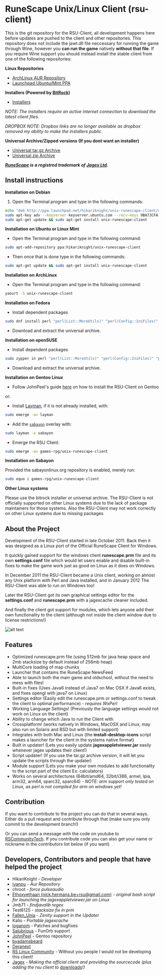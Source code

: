 RuneScape Unix/Linux Client (rsu-client)
==========

This is the git repository for the RSU-Client, all development happens
here before updates are pushed to the client and other repositories.
This repository does not include the jawt.dll file neccessary for running
the game through Wine, however you __can run the game__ natively __without that file__.
If you require Wine support you should instead install the stable client
from one of the following repositories:

__Linux Repositories__
* [ArchLinux AUR Repository](https://aur.archlinux.org/packages/unix-runescape-client/ "ArchLinux AUR Repository")
* [Launchpad Ubuntu/Mint PPA](https://launchpad.net/~hikariknight/+archive/unix-runescape-client/ "Launchpad PPA")

__Installers (Powered by [BitRock](http://bitrock.com/))__
* [Installers](https://github.com/HikariKnight/rsu-client/releases/latest)

*NOTE: The installers require an active internet connection to download the latest client files.*

*DROPBOX NOTE: Dropbox links are no longer available as dropbox removed my ability to make the installers public.*

__Universal Archive/Zipped versions (If you dont want an installer)__
* [Universal tar.gz Archive](https://github.com/HikariKnight/rsu-client/archive/master.tar.gz "Universal tar.gz Archive")
* [Universal zip Archive](https://github.com/HikariKnight/rsu-client/archive/master.zip "Universal zip Archive")

*__[RuneScape](http://runescape.com) is a registred trademark of [Jagex Ltd](http://jagex.com).__*

Install instructions
----------
__Installation on Debian__

1. Open the Terminal program and type in the following commands:
```bash
echo "deb http://ppa.launchpad.net/hikariknight/unix-runescape-client/ubuntu trusty main" | sudo tee -a /etc/apt/sources.list
sudo apt-key adv --keyserver keyserver.ubuntu.com --recv-keys 9BA73CFA
sudo apt-get update && sudo apt-get install unix-runescape-client
```

__Installation on Ubuntu or Linux Mint__

* Open the Terminal program and type in the following command:
```bash
sudo apt-add-repository ppa:hikariknight/unix-runescape-client
```
* Then once that is done type in the following commands:
```bash
sudo apt-get update && sudo apt-get install unix-runescape-client
```

__Installation on ArchLinux__

* Open the Terminal program and type in the following command:
```bash
yaourt -S unix-runescape-client
```

__Installation on Fedora__

* Install dependent packages
```bash
sudo dnf install perl "perl(List::MoreUtils)" "perl(Config::IniFiles)" "perl(Archive::Extract)" "perl-Wx"
```

* Download and extract the universal archive.

__Installation on openSUSE__

* Install dependent packages
```bash
sudo zypper in perl "perl(List::MoreUtils)" "perl(Config::IniFiles)" "perl(Archive::Extract)"
```

* Download and extract the universal archive.

__Installation on Gentoo Linux__

* Follow JohnPeel's guide [here](https://github.com/JohnPeel/dgby-overlay/wiki/Installing-rsu-client-on-Gentoo) on how to install the RSU-Client on Gentoo

or:

* Install [Layman](https://wiki.gentoo.org/wiki/Layman), if it is not already installed, with:
```bash
sudo emerge -av layman
```
* Add the [`sabayon`](https://github.com/Sabayon/for-gentoo) overlay with:
```bash
sudo layman -a sabayon
```
* Emerge the RSU Client:
```bash
sudo emerge -av games-rpg/unix-runescape-client
```

__Installation on Sabayon__

Provided the sabayonlinux.org repository is enabled, merely run:
```bash
sudo equo i games-rpg/unix-runescape-client
```

__Other Linux systems__

Please use the bitrock installer or universal archive.
The RSU-Client is not officially supported on other Linux systems
due to the lack of package maintainers for those systems.
Also the RSU-Client may not work correctly on other Linux systems due to missing packages

About the Project
----------
Development of the RSU-Client started in late October 2011.
Back then it was designed as a Linux port of the
Official RuneScape Client for Windows.

It quickly gained support for the windows client __runescape.prm__ file
and its own __settings.conf__ file which would let users enable and disable
built-in fixes to make the game work just as good on Linux as it does on
Windows.

In December 2011 the RSU-Client became a Unix client, working on almost
any Unix platform with Perl and Java installed, and in January 2012
The RSU-Client was able to run on Windows too!

Later the RSU-Client got its own graphical settings editor for the
__settings.conf__ and __runescape.prm__ with a jagexcache cleaner included.

And finally the client got support for modules, which lets anyone
add their own functionality to the client
(although not inside the client window due to license restrictions!)

![alt text](http://i.imgur.com/zWn4sSQ.png "RSU Client Launcher Window")


Features
----------
* Optimized runescape.prm file (using 512mb for java heap space and 2mb stacksize by default instead of 256mb heap)
* MultiCore loading of map chunks
* Launcher that contains the RuneScape NewsFeed
* Able to launch both the main game and oldschool, without the need to mess with files!
* Built-in fixes (Uses Java6 instead of Java7 on Mac OSX if Java6 exists, and fixes opengl with java7 on Linux)
* Settings editor (Easily edit the runescape.prm or settings.conf to tweak the client to optimal performance) - _requires WxPerl_
* Working Language Settings! (Previously the language settings would not work on Linux on the client)
* Ability to change which Java to run the Client with
* Crossplatform! (works natively in Windows, MacOSX and Linux, may also run on Solaris and BSD but with limited support)
* Integrates with both Mac and Linux (the __install-desktop-icons__ script makes a launcher for the client in the systems native format)
* Built in updater! (Lets you easily update __jagexappletviewer.jar__ easily whenever jagex updates their client!)
* Script updater! (If you use the tar.gz archive version, it will let you update the scripts through the updater)
* Module support (Lets you make your own modules to add functionality to the script part of the client Ex: calculators)
* Works on several architectures (64bit/amd64, 32bit/i386, armel, lpia, arm32, arm64, sparc32, sparc64) - _NOTE: arm support only tested on Linux, as perl is not compiled for arm on windows yet!_


Contribution
-----------
If you want to contribute to the project you can do that in several ways.
Either do a pull request and contribute through that (make sure you only commit to the development branch!)

Or you can send a message with the code on youtube to [RSCommunityTech](http://www.youtube.com/user/RSCommunityTech).
If you contribute code you can also get your name or nickname in the contributors list below (if you want)

Developers, Contributors and people that have helped the project
-----------
* HikariKnight - _Developer_
* [ivanpu](https://github.com/ivanpu) - _Aur Repository_
* chroot - _force pulseaudio_
* [Ethoxyethaan (nick.hermans.be+rsu@gmail.com)](mailto:nick.hermans.be+rsu@gmail.com) - _original bash script for launching the jagexappletviewer.jar on Linux_
* Jmb71 - _findjavalib regex_
* Test6125 - _stacksize fix in prm_
* [Fallen_Unia](https://github.com/Unia) - _Zenity support in the Updater_
* Kalio - _Portable jagexcache_
* [loganom](https://github.com/loganom) - Patches and bugfixes
* [Salubrious](https://twitter.com/salubriousrs) - FunOrb support
* [JohnPeel](https://github.com/JohnPeel) - Gentoo repository
* [byadamsbeard](https://www.reddit.com/user/byadamsbeard)
* [Deranext](https://www.reddit.com/user/Deranext)
* [RS Linux Community](http://services.runescape.com/m=forum/forums.ws?25,26,5,65329684,goto,99999) - Without you people I would not be developing this client!
* [Jagex](http://jagex.com) - _Making the official client and providing the sourcecode (plus adding the rsu client to_ [downloads](http://runescape.com/downloads)_!)_
